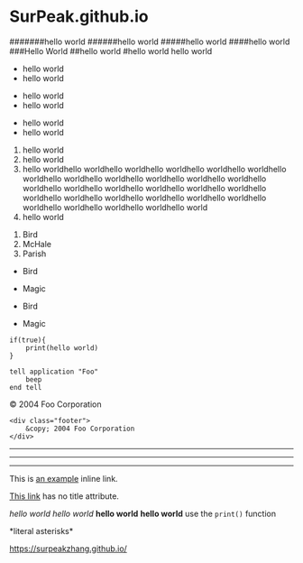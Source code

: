 # SurPeak.github.io


#######hello world
######hello world
#####hello world
####hello world
###Hello World
##hello world
#hello world
hello world

* hello world
* hello world
+ hello world
+ hello world
- hello world
- hello world
1. hello world
3. hello world
4. hello worldhello worldhello worldhello worldhello worldhello worldhello worldhello worldhello worldhello worldhello worldhello worldhello worldhello worldhello worldhello worldhello worldhello worldhello worldhello worldhello worldhello worldhello worldhello worldhello worldhello worldhello worldhello worldhello world
2. hello world

<ol>
<li>Bird</li>
<li>McHale</li>
<li>Parish</li>
</ol>

*   Bird

*   Magic
<ul>
<li><p>Bird</p></li>
<li><p>Magic</p></li>
</ul>

    if(true){
        print(hello world)
    }

<pre><code>tell application "Foo"
    beep
end tell
</code></pre>

<div class="footer">
  &copy; 2004 Foo Corporation
</div>

<pre><code>&lt;div class="footer"&gt;
    &amp;copy; 2004 Foo Corporation
&lt;/div&gt;
</code></pre>

****
***
---
This is [an example](https://surpeakzhang.github.io/ "Title") inline link.

[This link](https://surpeakzhang.github.io/) has no title attribute.


*hello world*
_hello world_
**hello world**
__hello world__
use the `print()` function

\*literal asterisks\*

<https://surpeakzhang.github.io/>